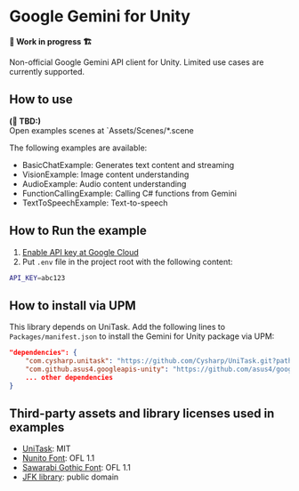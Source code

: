 # Google Gemini for Unity

**🚧 Work in progress 🏗️**  

Non-official Google Gemini API client for Unity. Limited use cases are currently supported.

## How to use

**(🚧 TBD:)**  
Open examples scenes at `Assets/Scenes/*.scene

The following examples are available:

- BasicChatExample: Generates text content and streaming
- VisionExample: Image content understanding
- AudioExample: Audio content understanding
- FunctionCallingExample: Calling C# functions from Gemini
- TextToSpeechExample: Text-to-speech

## How to Run the example

1. [Enable API key at Google Cloud](https://console.cloud.google.com/apis/credentials)
2. Put `.env` file in the project root with the following content:

```sh
API_KEY=abc123
```

## How to install via UPM

This library depends on UniTask. Add the following lines to `Packages/manifest.json` to install the Gemini for Unity package via UPM:

```json
"dependencies": {
    "com.cysharp.unitask": "https://github.com/Cysharp/UniTask.git?path=src/UniTask/Assets/Plugins/UniTask#2.5.10",
    "com.github.asus4.googleapis-unity": "https://github.com/asus4/google-gemini-unity.git?path=Packages/GoogleApis#v0.1.0",
    ... other dependencies
}
```

## Third-party assets and library licenses used in examples

- [UniTask](https://github.com/Cysharp/UniTask): MIT
- [Nunito Font](https://fonts.google.com/specimen/Nunito): OFL 1.1
- [Sawarabi Gothic Font](https://fonts.google.com/specimen/Sawarabi+Gothic): OFL 1.1
- [JFK library](https://www.jfklibrary.org/asset-viewer/archives/jfkwha-006): public domain
